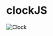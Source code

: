 # clockJS

![Clock](https://user-images.githubusercontent.com/92905923/177953691-d99982ac-983f-4c41-a086-c5abd484f50c.png)
